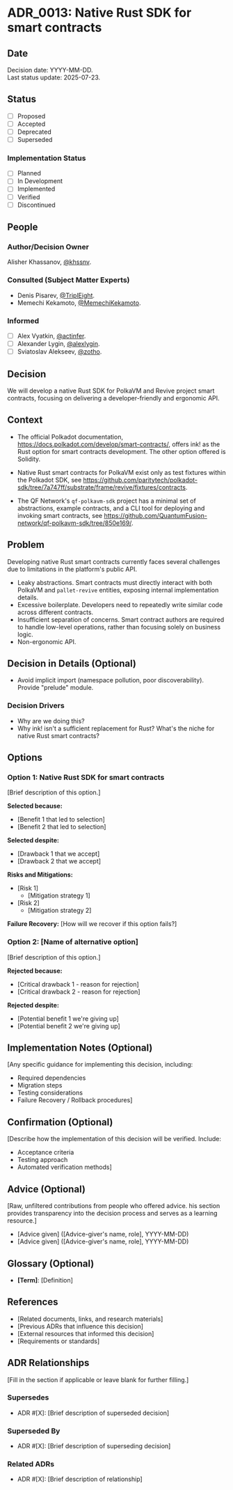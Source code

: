 # ADR_0013: Native Rust SDK for smart contracts

## Date

Decision date: YYYY-MM-DD.  
Last status update: 2025-07-23.

## Status

- [ ] Proposed
- [ ] Accepted
- [ ] Deprecated
- [ ] Superseded

### Implementation Status

- [ ] Planned
- [ ] In Development
- [ ] Implemented
- [ ] Verified
- [ ] Discontinued

## People

### Author/Decision Owner

Alisher Khassanov, [@khssnv](https://github.com/khssnv).

### Consulted (Subject Matter Experts)

- Denis Pisarev, [@TriplEight](https://github.com/TriplEight).
- Memechi Kekamoto, [@MemechiKekamoto](https://github.com/MemechiKekamoto).

### Informed

- [ ] Alex Vyatkin, [@actinfer](https://github.com/actinfer).
- [ ] Alexander Lygin, [@alexlygin](https://github.com/AlexLgn).
- [ ] Sviatoslav Alekseev, [@zotho](https://github.com/zotho).

## Decision

We will develop a native Rust SDK for PolkaVM and Revive project smart contracts, focusing on delivering a developer-friendly and ergonomic API.

## Context

- The official Polkadot documentation, <https://docs.polkadot.com/develop/smart-contracts/>, offers ink! as the Rust option for smart contracts development. The other option offered is Solidity.

- Native Rust smart contracts for PolkaVM exist only as test fixtures within the Polkadot SDK, see <https://github.com/paritytech/polkadot-sdk/tree/7a747ff/substrate/frame/revive/fixtures/contracts>.

- The QF Network's `qf-polkavm-sdk` project has a minimal set of abstractions, example contracts, and a CLI tool for deploying and invoking smart contracts, see <https://github.com/QuantumFusion-network/qf-polkavm-sdk/tree/850e169/>.

## Problem

Developing native Rust smart contracts currently faces several challenges due to limitations in the platform's public API.

- Leaky abstractions. Smart contracts must directly interact with both PolkaVM and `pallet-revive` entities, exposing internal implementation details.
- Excessive boilerplate. Developers need to repeatedly write similar code across different contracts.
- Insufficient separation of concerns. Smart contract authors are required to handle low-level operations, rather than focusing solely on business logic.
- Non-ergonomic API.

## Decision in Details (Optional)

- Avoid implicit import (namespace pollution, poor discoverability). Provide "prelude" module.

### Decision Drivers

- Why are we doing this?
- Why ink! isn't a sufficient replacement for Rust? What's the niche for native Rust smart contracts?

## Options

### Option 1: Native Rust SDK for smart contracts

[Brief description of this option.]

**Selected because:**

- [Benefit 1 that led to selection]
- [Benefit 2 that led to selection]

**Selected despite:**

- [Drawback 1 that we accept]
- [Drawback 2 that we accept]

**Risks and Mitigations:**

- [Risk 1]
  - [Mitigation strategy 1]
- [Risk 2]
  - [Mitigation strategy 2]

**Failure Recovery:**
[How will we recover if this option fails?]

### Option 2: [Name of alternative option]

[Brief description of this option.]

**Rejected because:**

- [Critical drawback 1 - reason for rejection]
- [Critical drawback 2 - reason for rejection]

**Rejected despite:**

- [Potential benefit 1 we're giving up]
- [Potential benefit 2 we're giving up]

## Implementation Notes (Optional)

[Any specific guidance for implementing this decision, including:

- Required dependencies
- Migration steps
- Testing considerations
- Failure Recovery / Rollback procedures]

## Confirmation (Optional)

[Describe how the implementation of this decision will be verified. Include:

- Acceptance criteria
- Testing approach
- Automated verification methods]

## Advice (Optional)

[Raw, unfiltered contributions from people who offered advice. his section provides transparency into the decision process and serves as a learning resource.]

- [Advice given] ([Advice-giver's name, role], YYYY-MM-DD)
- [Advice given] ([Advice-giver's name, role], YYYY-MM-DD)

## Glossary (Optional)

- **[Term]**: [Definition]

## References

- [Related documents, links, and research materials]
- [Previous ADRs that influence this decision]
- [External resources that informed this decision]
- [Requirements or standards]

## ADR Relationships

[Fill in the section if applicable or leave blank for further filling.]

### Supersedes

- ADR #[X]: [Brief description of superseded decision]

### Superseded By

- ADR #[X]: [Brief description of superseding decision]

### Related ADRs

- ADR #[X]: [Brief description of relationship]
